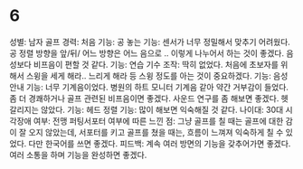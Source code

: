 # 6

성별: 남자
골프 경력: 처음
기능: 공 놓는 기능: 센서가 너무 정밀해서 맞추기 어려웠다. 공 정렬 방향을 앞/뒤/ 어느 방향은 어느 음으로 .. 이렇게 나누어서 하는 것이 좋겠다. 음성보다 비프음이 편할 것 같다. 
기능: 연습 기수 조작: 딱히 없었다. 처음에 초보자를 위해서 스윙을 세게 해라.. 느리게 해라 등 스윙 정도를 아는 것이 중요하겠다.
기능: 음성 안내 기능: 너무 기계음이었다. 병원의 하트 모니터 기계음 같아 약간 거부감이 들었다. 좀 더 경쾌하거나 골프 관련된 비프음이면 좋겠다. 사운드 연구를 좀 해보면 좋겠다. 헷갈리지는 않았다. 
기능: 헤드 정렬 기능: 많이 해보면 익숙해질 것 같다.
나이대: 30대
시각장애 여부: 전맹
퍼팅서포터 여부에 따른 느낀 점: 그냥 골프를 칠 때는 골프에 대한 감이 잘 오지 않았는데, 서포터를 키고 골프를 쳤을 때는, 흐름이 느껴져 익숙하게 칠 수 있었다. 다만 한국어를 쓰면 좋겠다.
피드백: 계속 여러 방면의 기능을 갖추어가면 좋겠다. 여러 소통을 하며 기능을 완성하면 좋겠다.